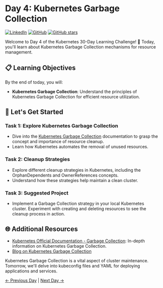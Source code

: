 # Day 4: Kubernetes Garbage Collection
[![LinkedIn](https://img.shields.io/badge/Connect%20with%20me%20on-LinkedIn-blue.svg)](https://www.linkedin.com/in/aman-devops/)
[![GitHub](https://img.shields.io/github/stars/AmanPathak-DevOps.svg?style=social)](https://github.com/AmanPathak-DevOps)
[![GitHub stars](https://img.shields.io/github/stars/AmanPathak-DevOps/30DaysOfKubernetes)](https://github.com/AmanPathak-DevOps/30DaysOfKubernetes/stargazers)

Welcome to Day 4 of the Kubernetes 30-Day Learning Challenge! 🚀 Today, you'll learn about Kubernetes Garbage Collection mechanisms for resource management.

## 📋 Learning Objectives

By the end of today, you will:
- **Kubernetes Garbage Collection**: Understand the principles of Kubernetes Garbage Collection for efficient resource utilization.

## 🚀 Let's Get Started

### Task 1: Explore Kubernetes Garbage Collection
- Dive into the [Kubernetes Garbage Collection](https://kubernetes.io/docs/concepts/workloads/controllers/garbage-collection/) documentation to grasp the concept and importance of resource cleanup.
- Learn how Kubernetes automates the removal of unused resources.

### Task 2: Cleanup Strategies
- Explore different cleanup strategies in Kubernetes, including the OrphanDependents and OwnerReferences concepts.
- Understand how these strategies help maintain a clean cluster.

### Task 3: Suggested Project
- Implement a Garbage Collection strategy in your local Kubernetes cluster. Experiment with creating and deleting resources to see the cleanup process in action.

## 🌐 Additional Resources

- [Kubernetes Official Documentation - Garbage Collection](https://kubernetes.io/docs/concepts/workloads/controllers/garbage-collection/): In-depth information on Kubernetes Garbage Collection.
- [Blog on Kubernetes Garbage Collection](https://medium.com/@bharatnc/kubernetes-garbage-collection-781223f03c17)


Kubernetes Garbage Collection is a vital aspect of cluster maintenance. Tomorrow, we'll delve into kubeconfig files and YAML for deploying applications and services.

[← Previous Day](../Day03/README.md) | [Next Day →](../Day05/README.md)
